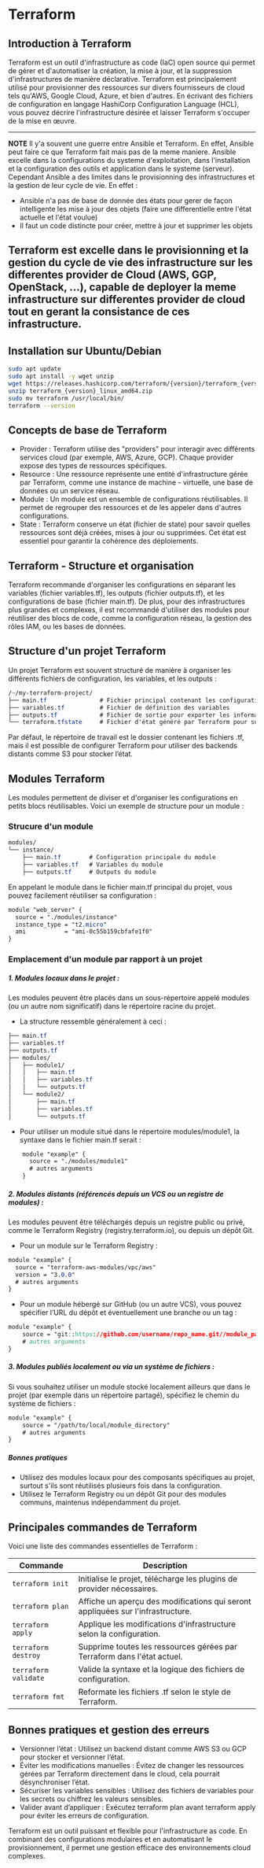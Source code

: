 # Terraform

## Introduction à Terraform

Terraform est un outil d'infrastructure as code (IaC) open source qui permet de gérer et d'automatiser la création, la mise à jour, et la suppression d'infrastructures de manière déclarative. Terraform est principalement utilisé pour provisionner des ressources sur divers fournisseurs de cloud tels qu'AWS, Google Cloud, Azure, et bien d'autres. En écrivant des fichiers de configuration en langage HashiCorp Configuration Language (HCL), vous pouvez décrire l'infrastructure désirée et laisser Terraform s'occuper de la mise en œuvre.

---
**NOTE**
Il y'a souvent une guerre entre Ansible et Terraform. En effet, Ansible peut faire ce que Terraform fait mais pas de la meme maniere. 
Ansible excelle dans la configurations du systeme d'exploitation, dans l'installation et la configuration des outils et application dans le systeme (serveur).
Cependant Ansible a des limites dans le provisionning des infrastructures et la gestion de leur cycle de vie. En effet :

- Ansible n'a pas de base de donnée des états pour gerer de façon intelligente les mise à jour des objets (faire une differentielle entre l'état actuelle et l'état voulue)
- Il faut un code distincte pour créer, mettre à jour et supprimer les objets

Terraform est excelle dans le provisionning et la gestion du cycle de vie des infrastructure sur les differentes provider de Cloud (AWS, GGP, OpenStack, ...), capable de deployer la meme infrastructure sur differentes provider de cloud tout en gerant la consistance de ces infrastructure.
---

## Installation sur Ubuntu/Debian

```bash
sudo apt update
sudo apt install -y wget unzip
wget https://releases.hashicorp.com/terraform/{version}/terraform_{version}_linux_amd64.zip
unzip terraform_{version}_linux_amd64.zip
sudo mv terraform /usr/local/bin/
terraform --version
```

## Concepts de base de Terraform

- Provider : Terraform utilise des "providers" pour interagir avec différents services cloud (par exemple, AWS, Azure, GCP). Chaque provider expose des types de ressources spécifiques.
- Resource : Une ressource représente une entité d'infrastructure gérée par Terraform, comme une instance de machine - virtuelle, une base de données ou un service réseau.
- Module : Un module est un ensemble de configurations réutilisables. Il permet de regrouper des ressources et de les appeler dans d'autres configurations.
- State : Terraform conserve un état (fichier de state) pour savoir quelles ressources sont déjà créées, mises à jour ou supprimées. Cet état est essentiel pour garantir la cohérence des déploiements.

## Terraform - Structure et organisation

Terraform recommande d'organiser les configurations en séparant les variables (fichier variables.tf), les outputs (fichier outputs.tf), et les configurations de base (fichier main.tf). De plus, pour des infrastructures plus grandes et complexes, il est recommandé d'utiliser des modules pour réutiliser des blocs de code, comme la configuration réseau, la gestion des rôles IAM, ou les bases de données.

## Structure d'un projet Terraform

Un projet Terraform est souvent structuré de manière à organiser les différents fichiers de configuration, les variables, et les outputs :

```css
/~/my-terraform-project/
├── main.tf               # Fichier principal contenant les configurations des ressources
├── variables.tf          # Fichier de définition des variables
├── outputs.tf            # Fichier de sortie pour exporter les informations des ressources créées
└── terraform.tfstate     # Fichier d'état généré par Terraform pour suivre les ressources gérées
```
Par défaut, le répertoire de travail est le dossier contenant les fichiers .tf, mais il est possible de configurer Terraform pour utiliser des backends distants comme S3 pour stocker l’état.

## Modules Terraform

Les modules permettent de diviser et d'organiser les configurations en petits blocs réutilisables. Voici un exemple de structure pour un module :

### Strucure d'un module

```css
modules/
└── instance/
    ├── main.tf        # Configuration principale du module
    ├── variables.tf   # Variables du module
    ├── outputs.tf     # Outputs du module
```
En appelant le module dans le fichier main.tf principal du projet, vous pouvez facilement réutiliser sa configuration :

```css
module "web_server" {
  source = "./modules/instance"
  instance_type = "t2.micro"
  ami           = "ami-0c55b159cbfafe1f0"
}
```
### Emplacement d'un module par rapport à un projet

##### 1. Modules locaux dans le projet :

Les modules peuvent être placés dans un sous-répertoire appelé modules (ou un autre nom significatif) dans le répertoire racine du projet.

- La structure ressemble généralement à ceci :
```css
├── main.tf
├── variables.tf
├── outputs.tf
├── modules/
│   ├── module1/
│   │   ├── main.tf
│   │   ├── variables.tf
│   │   └── outputs.tf
│   └── module2/
│       ├── main.tf
│       ├── variables.tf
│       └── outputs.tf
```
- Pour utiliser un module situé dans le répertoire modules/module1, la syntaxe dans le fichier main.tf serait :
```css
    module "example" {
      source = "./modules/module1"
      # autres arguments
    }
```
##### 2. Modules distants (référencés depuis un VCS ou un registre de modules) :

Les modules peuvent être téléchargés depuis un registre public ou privé, comme le Terraform Registry (registry.terraform.io), ou depuis un dépôt Git.

- Pour un module sur le Terraform Registry :
```css
module "example" {
  source = "terraform-aws-modules/vpc/aws"
  version = "3.0.0"
  # autres arguments
}
```
- Pour un module hébergé sur GitHub (ou un autre VCS), vous pouvez spécifier l’URL du dépôt et éventuellement une branche ou un tag :
```css
module "example" {
    source = "git::https://github.com/username/repo_name.git//module_path?ref=branch_or_tag"
    # autres arguments
}
```
##### 3. Modules publiés localement ou via un système de fichiers :

Si vous souhaitez utiliser un module stocké localement ailleurs que dans le projet (par exemple dans un répertoire partagé), spécifiez le chemin du système de fichiers :
```css
module "example" {
    source = "/path/to/local/module_directory"
    # autres arguments
}
```
##### Bonnes pratiques

- Utilisez des modules locaux pour des composants spécifiques au projet, surtout s'ils sont réutilisés plusieurs fois dans la configuration.
- Utilisez le Terraform Registry ou un dépôt Git pour des modules communs, maintenus indépendamment du projet.

## Principales commandes de Terraform

Voici une liste des commandes essentielles de Terraform :

| Commande             | Description                                                                                   |
|----------------------|-----------------------------------------------------------------------------------------------|
| `terraform init`     | Initialise le projet, télécharge les plugins de provider nécessaires.                         |
| `terraform plan`     | Affiche un aperçu des modifications qui seront appliquées sur l'infrastructure.               |
| `terraform apply`    | Applique les modifications d'infrastructure selon la configuration.                           |
| `terraform destroy`  | Supprime toutes les ressources gérées par Terraform dans l'état actuel.                       |
| `terraform validate` | Valide la syntaxe et la logique des fichiers de configuration.                                |
| `terraform fmt`      | Reformate les fichiers .tf selon le style de Terraform.                                       |



## Bonnes pratiques et gestion des erreurs

- Versionner l’état : Utilisez un backend distant comme AWS S3 ou GCP pour stocker et versionner l’état.
- Éviter les modifications manuelles : Évitez de changer les ressources gérées par Terraform directement dans le cloud, cela pourrait désynchroniser l’état.
- Sécuriser les variables sensibles : Utilisez des fichiers de variables pour les secrets ou chiffrez les valeurs sensibles.
- Valider avant d’appliquer : Exécutez terraform plan avant terraform apply pour éviter les erreurs de configuration.

Terraform est un outil puissant et flexible pour l'infrastructure as code. En combinant des configurations modulaires et en automatisant le provisionnement, il permet une gestion efficace des environnements cloud complexes.

